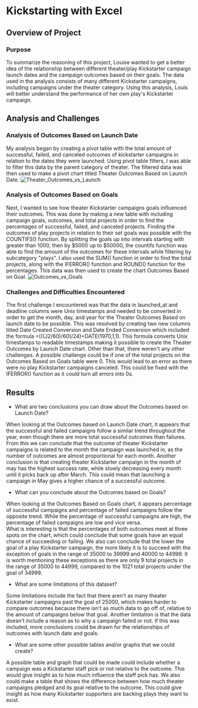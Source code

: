 # Kickstarting with Excel

## Overview of Project

### Purpose

To summarize the reasoning of this project, Louise wanted to get a better idea of the relationship 
between different theater/play Kickstarter campaign launch dates and the campaign outcomes based on their goals.
The data used in the analysis consists of many different Kickstarter campaigns, 
including campaigns under the theater category. Using this analysis, Louis will better understand the performance
of her own play's Kickstarter campaign.

## Analysis and Challenges

### Analysis of Outcomes Based on Launch Date

My analysis began by creating a pivot table with the total amount of successful, failed, and canceled outcomes 
of kickstarter campaigns in relation to the dates they were launched. Using pivot table filters, I was able to 
filter this data by the parent category of theater. The filtered data was then used to make a pivot chart titled 
Theater Outcomes Based on Launch Date.
![Theater_Outcomes_vs_Launch](https://user-images.githubusercontent.com/107213807/173899896-2c3182a2-8fb9-4f4f-9a9e-d2e66f3e14c7.png)


### Analysis of Outcomes Based on Goals

Next, I wanted to see how theater Kickstarter campaigns goals influenced their outcomes. This was done by making a new
table with including campaign goals, outcomes, and total projects in order to find the percentages of successful, failed,
and canceled projects. Finding the outcomes of play projects in relation to their set goals was possible with the
COUNTIFS() function. By splitting the goals up into intervals starting with  greater than 1000, then by $5000 up to $50000,
the countifs function was able to find the amount of the outcomes for these intervals while filtering by subcategory "plays".
I also used the SUM() function in order to find the total projects, along with the IFERROR() function and ROUND() function for
the percentages. This data was then used to create the chart Outcomes Based on Goal.
![Outcomes_vs_Goals](https://user-images.githubusercontent.com/107213807/173424578-5c1ec636-db8f-4eb6-8935-2a1403fb5fd9.png)

### Challenges and Difficulties Encountered

The first challenge I encountered was that the data in launched_at and deadline columns were Unix timestamps and 
needed to be converted in order to get the month, day, and year for the Theater Outcomes Based on launch date to be possible. 
This was resolved by creating two new columns titled Date Created Conversion and Date Ended Conversion which included the
formula =(((J2/60)/60)/24)+DATE(1970,1,1). This formula converts Unix timestamps to readable timestamps making it possible
to create the Theater Outcomes by Launch Date chart. Other than that, there weren't any other challenges. A possible challenge
could be if one of the total projects on the Outcomes Based on Goals table were 0. This would lead to an error as there were 
no play Kickstarter campaigns canceled. This could be fixed with the IFERROR() function as it could turn all errors into 0s. 

## Results

- What are two conclusions you can draw about the Outcomes based on Launch Date?

When looking at the Outcomes based on Launch Date chart, it appears that the successful and failed campaigns follow a similar trend
throughout the year, even though there are more total successful outcomes than failures. From this we can conclude that the outcome 
of theater Kickstarter campaigns is related to the month the campaign was launched in, as the number of outcomes are almost proportional
for each month. Another conclusion is that creating theater Kickstarter campaign in the month of may has the highest success rate, 
while slowly decreasing every month until it picks back up after March. This could mean that launching a campaign in May gives a higher
chance of a successful outcome.

- What can you conclude about the Outcomes based on Goals?

When looking at the Outcomes Based on Goals chart, it appears percentage of successful campaigns and percentage of failed campaigns
follow the opposite trend. While the percentage of successful campaigns are high, the percentage of failed campaigns are low and vice versa.  
What is interesting is that the percentages of both outcomes meet at three spots on the chart, which could conclude that some goals
have an equal chance of succeeding or failing. We also can conclude that the lower the goal of a play Kickstarter campaign, 
the more likely it is to succeed with the exception of goals in the range of 35000 to 39999 and 40000 to 44999. 
It is worth mentioning these exceptions as there are only 9 total projects in the range of 35000 to 44999, 
compared to the 1021 total projects under the goal of 34999. 

- What are some limitations of this dataset?

Some limitations include the fact that there aren't as many theater Kickstarter campaigns past the goal of 25000, which makes harder
to compare outcomes because there isn't as much data to go off of, relative to the amount of campaigns below that goal. Another
limitation is that the data doesn't include a reason as to why a campaign failed or not. If this was included, more conclusions 
could be drawn for the relationships of outcomes with launch date and goals.

- What are some other possible tables and/or graphs that we could create?

A possible table and graph that could be made could include whether a campaign was a Kickstarter staff pick or not relative to the outcome.
This would give insight as to how much influence the staff pick has. We also could make a table that shows the difference between how much 
theater campaigns pledged and its goal relative to the outcome. This could give insight as how many Kickstarter supporters are backing plays 
they want to exist.

